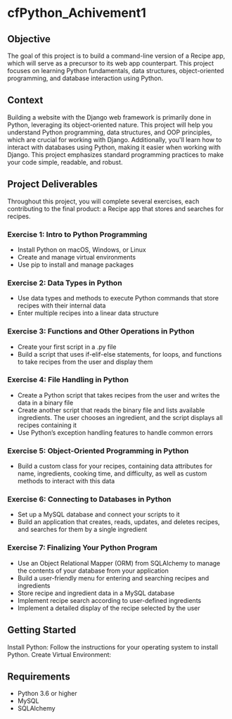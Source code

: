 # cfPython_Achivement1

## Objective
The goal of this project is to build a command-line version of a Recipe app, which will serve as a precursor to its web app counterpart. This project focuses on learning Python fundamentals, data structures, object-oriented programming, and database interaction using Python.

## Context
Building a website with the Django web framework is primarily done in Python, leveraging its object-oriented nature. This project will help you understand Python programming, data structures, and OOP principles, which are crucial for working with Django. Additionally, you'll learn how to interact with databases using Python, making it easier when working with Django. This project emphasizes standard programming practices to make your code simple, readable, and robust.

## Project Deliverables

Throughout this project, you will complete several exercises, each contributing to the final product: a Recipe app that stores and searches for recipes.

### Exercise 1: Intro to Python Programming
- Install Python on macOS, Windows, or Linux
- Create and manage virtual environments
- Use pip to install and manage packages
  
### Exercise 2: Data Types in Python
- Use data types and methods to execute Python commands that store recipes with their internal data
- Enter multiple recipes into a linear data structure

### Exercise 3: Functions and Other Operations in Python
- Create your first script in a .py file
- Build a script that uses if-elif-else statements, for loops, and functions to take recipes from the user and display them

### Exercise 4: File Handling in Python
- Create a Python script that takes recipes from the user and writes the data in a binary file
- Create another script that reads the binary file and lists available ingredients. The user chooses an ingredient, and the script displays all recipes containing it
- Use Python’s exception handling features to handle common errors

### Exercise 5: Object-Oriented Programming in Python
- Build a custom class for your recipes, containing data attributes for name, ingredients, cooking time, and difficulty, as well as custom methods to interact with this data

### Exercise 6: Connecting to Databases in Python
- Set up a MySQL database and connect your scripts to it
- Build an application that creates, reads, updates, and deletes recipes, and searches for them by a single ingredient

### Exercise 7: Finalizing Your Python Program
- Use an Object Relational Mapper (ORM) from SQLAlchemy to manage the contents of your database from your application
- Build a user-friendly menu for entering and searching recipes and ingredients
- Store recipe and ingredient data in a MySQL database
- Implement recipe search according to user-defined ingredients
- Implement a detailed display of the recipe selected by the user

## Getting Started
Install Python: Follow the instructions for your operating system to install Python.
Create Virtual Environment:

## Requirements
- Python 3.6 or higher
- MySQL
- SQLAlchemy
